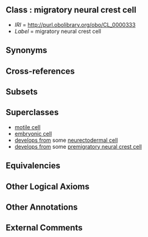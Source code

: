 
## Class : migratory neural crest cell

 * *IRI* = http://purl.obolibrary.org/obo/CL_0000333
 * *Label* = migratory neural crest cell

## Synonyms


## Cross-references


## Subsets


## Superclasses

 * [motile cell](../../CL/19/CL_0000219.md)
 * [embryonic cell](../../CL/21/CL_0002321.md)
 * [develops from](../../RO/02/RO_0002202.md) some [neurectodermal cell](../../CL/33/CL_0000133.md)
 * [develops from](../../RO/02/RO_0002202.md) some [premigratory neural crest cell](../../CL/04/CL_0007004.md)

## Equivalencies


## Other Logical Axioms


## Other Annotations


## External Comments

